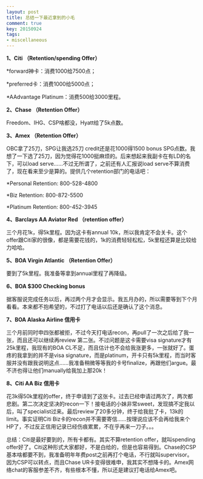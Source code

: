 ```yaml
---
layout: post
title: 总结一下最近拿到的小毛
comment: true
key: 20150924
tags:
- miscellaneous
---
```


**1、Citi （Retention/spending Offer）**


*forward神卡：消费1000给7500点；

	
*preferred卡：消费1000给5000点；

	
*AAdvantage Platinum：消费500给3000里程。

**2、Chase （Retention Offer）**


Freedom、IHG、CSP啥都没，Hyatt给了5k点数。


**3、Amex （Retention Offer）**


OBC拿了25刀，SPG让我选25刀 credit还是花1000得1500 bonus SPG点数。我想了一下选了25刀，因为觉得花1000挺麻烦的。后来想起来我副卡在有LD的名下，可以load serve……不过无所谓了，之前还有人汇报说load serve不算消费了，现在看来至少是算的。提供几个retention部门的电话吧：

*Personal Retention: 800-528-4800

	
*Biz Retention: 800-872-5500

	
*Platinum Retention: 800-452-3945

**4、Barclays AA Aviator Red （retention offer）**


三个月花1k，得5k里程。因为这卡有annual 10k，所以我肯定不会关卡。这个offer跟Citi家的很像，都是需要花钱的，1k的消费轻轻松松，5k里程还算是比较给力哈哈。


**5、BOA Virgin Atlantic （Retention Offer）**


要到了5k里程。我准备等拿到annual里程了再降级。


**6、BOA $300 Checking bonus**


据客服说完成任务以后，再过两个月才会显示。我五月办的，所以需要等到下个月看看。本来都不抱希望的，不过打了电话以后还是确认了这个消息。


**7、BOA Alaska Airline 信用卡**


三个月前同时申四张都被拒，不过今天打电话recon，再pull了一次之后给了我一张，而且还可以继续再review 第二张。不过问题是这卡需要visa signature才有25k里程，我现有的BOA CL不足，而且估计也不会给我涨更多，一张就好了。蛋疼的我拿到的并不是visa signature，而是platinum，开卡只有5k里程，而当时客服并没有跟我说明这点……我准备稍微等等我的卡号finalize，再跟他们argue。最不济也得让他们manually给我加上那20k！


**8、Citi AA Biz 信用卡**


花3k得50k里程的offer，终于申请到了这张卡。过去已经申请过两次了，两次都悲剧。第二次决定坚决的recon一下！接电话的小妹非常sweet，发现搞不定我以后，叫了specialist过来。最后review了20多分钟，终于给我批了卡，13k的limit。事实证明Citi Biz卡的recon并不需要寄信……按理说应该不会再给我来个HP了，不过反正信用记录已经伤痕累累，不在乎再来一刀子。。。

总结：Citi是最好要到的，所有卡都有。其实不算retention offer，就叫spending offer好了。Citi这种形式大家都好，不是白给的，但是也容易得到。Chase的CSP基本啥都要不到，我准备明年年费post之前再打个电话，不行就叫supervisor。因为CSP可以转点，而且Chase UR卡变得很难申，我其实不想降卡的。Amex网络chat的客服参差不齐，有些根本不懂，所以还是建议打电话给Amex吧。